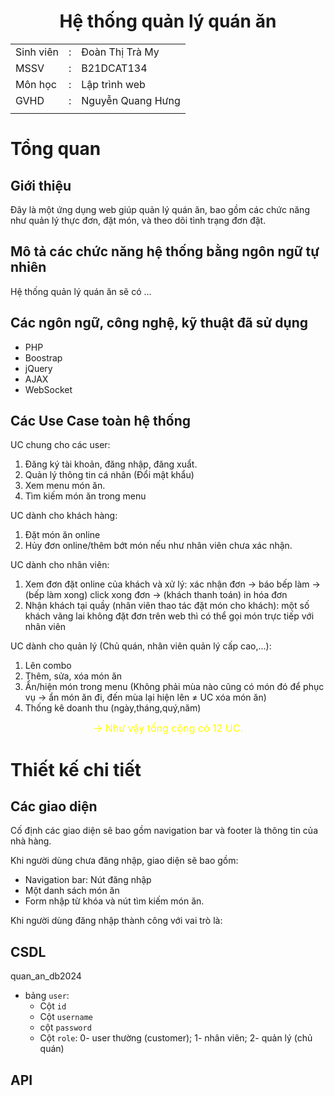 <h1 align="center"> Hệ thống quản lý quán ăn </h1>
<div align="center">

|           |     |                   |
| --------- | --- | ----------------- |
| Sinh viên | :   | Đoàn Thị Trà My   |
| MSSV      | :   | B21DCAT134        |
| Môn học   | :   | Lập trình web     |
| GVHD      | :   | Nguyễn Quang Hưng |
|           |     |
</div>


# Tổng quan
## Giới thiệu
Đây là một ứng dụng web giúp quản lý quán ăn, bao gồm các chức năng như quản lý thực đơn, đặt món, và theo dõi tình trạng đơn đặt.

## Mô tả các chức năng hệ thống bằng ngôn ngữ tự nhiên
Hệ thống quản lý quán ăn sẽ có ...


## Các ngôn ngữ, công nghệ, kỹ thuật đã sử dụng

- PHP
- Boostrap
- jQuery
- AJAX
- WebSocket

## Các Use Case toàn hệ thống
UC chung cho các user: 
1. Đăng ký tài khoản, đăng nhập, đăng xuẩt.
2. Quản lý thông tin cá nhân (Đổi mật khẩu)
3. Xem menu món ăn.
4. Tìm kiếm món ăn trong menu

UC dành cho khách hàng:
1. Đặt món ăn online
2. Hủy đơn online/thêm bớt món nếu như nhân viên chưa xác nhận.

UC dành cho nhân viên:
1. Xem đơn đặt online của khách và xử lý: xác nhận đơn → báo bếp làm → (bếp làm xong) click xong đơn → (khách thanh toán) in hóa đơn
2. Nhận khách tại quầy (nhân viên thao tác đặt món cho khách): một số khách vãng lai không đặt đơn trên web thì có thể gọi món trực tiếp với nhân viên

UC dành cho quản lý (Chủ quán, nhân viên quản lý cấp cao,...):
1. Lên combo
2. Thêm, sửa, xóa món ăn
3. Ẩn/hiện món trong menu (Không phải mùa nào cũng có món đó để phục vụ → ẩn món ăn đi, đến mùa lại hiện lên $\neq$ UC xóa món ăn)
4. Thống kê doanh thu (ngày,tháng,quý,năm)

<div align = "center" style="color: yellow; font-size: 16px;"> → Như vậy tổng cộng có 12 UC.</div>

# Thiết kế chi tiết
## Các giao diện
Cố định các giao diện sẽ bao gồm navigation bar và footer là thông tin của nhà hàng.

Khi người dùng chưa đăng nhập, giao diện sẽ bao gồm:
- Navigation bar: Nút đăng nhập
- Một danh sách món ăn
- Form nhập từ khóa và nút tìm kiếm món ăn.

Khi người dùng đăng nhập thành công với vai trò là:


## CSDL
quan_an_db2024
- bảng `user`:
  - Cột `id`
  - Cột `username`
  - cột `password`
  - Cột `role`: 0- user thường (customer); 1- nhân viên; 2- quản lý (chủ quán)

## API